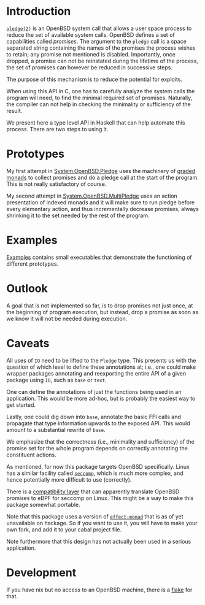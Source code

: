 # Introduction #

[`pledge(2)`](https://man.openbsd.org/pledge.2) is an OpenBSD system
call that allows a user space process to reduce the set of available
system calls. OpenBSD defines a set of capabilities called
_promises_. The argument to the `pledge` call is a space separated
string containing the names of the promises the process wishes to
retain; any promise not mentioned is disabled. Importantly, once
dropped, a promise can not be reinstated during the lifetime of the
process, the set of promises can however be reduced in successive
steps.

The purpose of this mechanism is to reduce the potential for exploits.

When using this API in C, one has to carefully analyze the system
calls the program will need, to find the minimal required set of
promises. Naturally, the compiler can not help in checking the
minimality or sufficiency of the result.

We present here a type level API in Haskell that can help automate
this process. There are two steps to using it.

# Prototypes #

My first attempt in
[System.OpenBSD.Pledge](https://github.com/cgohla/pledge/blob/main/src/System/OpenBSD/Pledge.hs)
uses the machinery of [graded
monads](https://ncatlab.org/nlab/show/graded+monad) to collect
promises and do a pledge call at the start of the program. This is not
really satisfactory of course.

My second attempt in
[System.OpenBSD.MultiPledge](https://github.com/cgohla/pledge/blob/main/src/System/OpenBSD/MultiPledge.hs)
uses an action presentation of indexed monads and it will make sure to
run pledge before every elementary action, and thus incrementally
decrease promises, always shrinking it to the set needed by the rest
of the program.

# Examples #

[Examples](https://github.com/cgohla/pledge/tree/main/examples)
contains small executables that demonstrate the functioning of
different prototypes.

# Outlook #

A goal that is not implemented so far, is to drop promises not just
once, at the beginning of program execution, but instead, drop a
promise as soon as we know it will not be needed during execution.

# Caveats #
All uses of `IO` need to be lifted to the `Pledge` type. This presents
us with the question of which level to define these annotations at;
i.e., one could make wrapper packages annotating and reexporting the
entire API of a given package using `IO`, such as `base` or `text`.

One can define the annotations of just the functions being used in an
application. This would be more ad-hoc, but is probably the easiest
way to get started.

Lastly, one could dig down into `base`, annotate the basic FFI calls
and propagate that type information upwards to the exposed API. This
would amount to a substantial rewrite of `base`.

We emphasize that the correctness (i.e., minimality and sufficiency)
of the promise set for the whole program depends on correctly
annotating the constituent actions.

As mentioned, for now this package targets OpenBSD specifically. Linux
has a similar facility called
[`seccomp`](https://www.man7.org/linux/man-pages//man2/seccomp.2.html),
which is much more complex, and hence potentially more difficult to
use (correctly).

There is a [compatibility layer](https://justine.lol/pledge/) that can
apparently translate OpenBSD promises to eBPF for seccomp on
Linux. This might be a way to make this package somewhat portable.

Note that this package uses a version of
[`effect-monad`](https://github.com/dorchard/effect-monad) that is as
of yet unavailable on hackage. So if you want to use it, you will have
to make your own fork, and add it to your cabal project file.

Note furthermore that this design has not actually been used in a
serious application.

# Development #
If you have nix but no access to an OpenBSD machine, there is a
[flake](https://github.com/cgohla/obsd.nix) for that.
